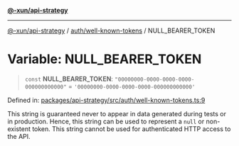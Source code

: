 [**@-xun/api-strategy**](../../../README.md)

***

[@-xun/api-strategy](../../../README.md) / [auth/well-known-tokens](../README.md) / NULL\_BEARER\_TOKEN

# Variable: NULL\_BEARER\_TOKEN

> `const` **NULL\_BEARER\_TOKEN**: `"00000000-0000-0000-0000-000000000000"` = `'00000000-0000-0000-0000-000000000000'`

Defined in: [packages/api-strategy/src/auth/well-known-tokens.ts:9](https://github.com/Xunnamius/api-utils/blob/51ed4560620e631b81b4890e48c56dab5e8d6449/packages/api-strategy/src/auth/well-known-tokens.ts#L9)

This string is guaranteed never to appear in data generated during tests or
in production. Hence, this string can be used to represent a `null` or
non-existent token. This string cannot be used for authenticated HTTP access
to the API.
